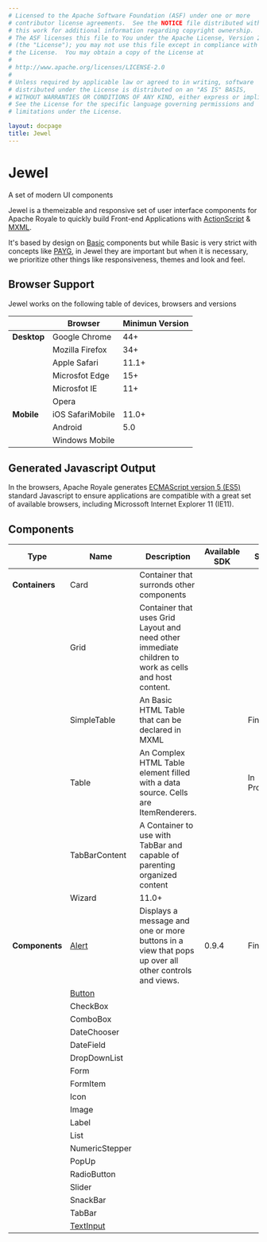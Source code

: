 ```yaml
---
# Licensed to the Apache Software Foundation (ASF) under one or more
# contributor license agreements.  See the NOTICE file distributed with
# this work for additional information regarding copyright ownership.
# The ASF licenses this file to You under the Apache License, Version 2.0
# (the "License"); you may not use this file except in compliance with
# the License.  You may obtain a copy of the License at
# 
# http://www.apache.org/licenses/LICENSE-2.0
# 
# Unless required by applicable law or agreed to in writing, software
# distributed under the License is distributed on an "AS IS" BASIS,
# WITHOUT WARRANTIES OR CONDITIONS OF ANY KIND, either express or implied.
# See the License for the specific language governing permissions and
# limitations under the License.

layout: docpage
title: Jewel
---
```


# Jewel

A set of modern UI components

Jewel is a themeizable and responsive set of user interface components for Apache Royale to quickly build Front-end Applications with [ActionScript](Welcome/Features/AS3.html) & [MXML](Welcome/Features/MXML.html).

It's based by design on [Basic](UI_Sets/Basic.html) components but while Basic is very strict with concepts like [PAYG](Welcome/Features/PAYG.html), in Jewel they are important but when it is necessary, we prioritize other things like responsiveness, themes and look and feel.

## Browser Support

Jewel works on the following table of devices, browsers and versions

|         	    | Browser             	| Minimun Version 	|
|-----------	|-------------------	|-----------------	|
| __Desktop__ 	| Google Chrome        	| 44+     	        |
|           	| Mozilla Firefox      	| 34+     	        |
|            	| Apple Safari         	| 11.1+         	|
|            	| Microsfot Edge       	| 15+              	|
|            	| Microsfot IE      	| 11+             	|
|            	| Opera             	|               	|
| __Mobile__  	| iOS SafariMobile    	| 11.0+          	|
|             	| Android            	| 5.0            	|
|             	| Windows Mobile    	|               	|

## Generated Javascript Output

In the browsers, Apache Royale generates [ECMAScript version 5 (ES5)](https://en.wikipedia.org/wiki/ECMAScript) standard Javascript to ensure applications are compatible with a great set of available browsers, including Microssoft Internet Explorer 11 (IE11).

## Components

| Type          	| Name                                          	| Description                                                                                          	| Available SDK 	| State     	|
|------------------	|-------------------------------------------------	|------------------------------------------------------------------------------------------------------	|---------------	|--------------	|
| __Containers__  	| Card                                           	| Container that surronds other components                                                             	|               	|          	    |
|                	| Grid                                             	| Container that uses Grid Layout and need other immediate children to work as cells and host content. 	|               	|          	    |
|                	| SimpleTable                                   	| An Basic HTML Table that can be declared in MXML                                                     	|               	| Finished      |
|                	| Table                                         	| An Complex HTML Table element filled with a data source. Cells are ItemRenderers.                    	|               	| In Progress   |
|                	| TabBarContent                                 	| A Container to use with TabBar and capable of parenting organized content                            	|               	|           	|
|                	| Wizard                                           	| 11.0+                                                                                                	|               	|           	|
| __Components__ 	| [Alert](UI_Sets/Jewel/Jewel-Alert.html)        	| Displays a message and one or more buttons in a view that pops up over all other controls and views. 	| 0.9.4         	| Finished  	|
|               	| [Button](UI_Sets/Jewel/Jewel-Button.html)        	|                                                                                                      	|               	|           	|
|                 	| CheckBox                                      	|                                                                                                      	|               	|           	|
|                	| ComboBox                                      	|                                                                                                      	|               	|           	|
|                	| DateChooser                                     	|                                                                                                      	|               	|           	|
|                	| DateField                                       	|                                                                                                      	|               	|             	|
|               	| DropDownList                                  	|                                                                                                      	|               	|           	|
|               	| Form                                           	|                                                                                                      	|               	|           	|
|               	| FormItem                                      	|                                                                                                      	|               	|           	|
|                	| Icon                                            	|                                                                                                      	|               	|           	|
|               	| Image                                         	|                                                                                                      	|               	|           	|
|               	| Label                                            	|                                                                                                      	|               	|           	|
|               	| List                                             	|                                                                                                      	|               	|           	|
|               	| NumericStepper 	                                |                                                                                                      	|               	|           	|
|               	| PopUp                                          	|                                                                                                      	|               	|           	|
|               	| RadioButton                                     	|                                                                                                      	|               	|           	|
|               	| Slider                                        	|                                                                                                      	|               	|           	|
|               	| SnackBar                                         	|                                                                                                      	|               	|           	|
|               	| TabBar                                         	|                                                                                                      	|               	|           	|
|               	| [TextInput](UI_Sets/Jewel/Jewel-TextInput.html)  	|                                                                                                      	|               	|           	|
